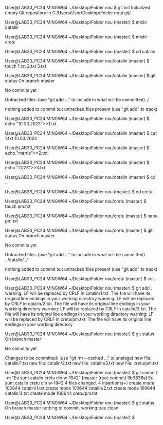 
User@LAB33_PC24 MINGW64 ~/Desktop/Folder nou
$ git init
Initialized empty Git repository in C:/Users/User/Desktop/Folder nou/.git/

User@LAB33_PC24 MINGW64 ~/Desktop/Folder nou (master)
$ mkdir catalin

User@LAB33_PC24 MINGW64 ~/Desktop/Folder nou (master)
$ mkdir cretu

User@LAB33_PC24 MINGW64 ~/Desktop/Folder nou (master)
$ cd catalin

User@LAB33_PC24 MINGW64 ~/Desktop/Folder nou/catalin (master)
$ touch 1.txt 2.txt 3.txt

User@LAB33_PC24 MINGW64 ~/Desktop/Folder nou/catalin (master)
$ git status
On branch master

No commits yet

Untracked files:
  (use "git add <file>..." to include in what will be committed)
        ./

nothing added to commit but untracked files present (use "git add" to track)

User@LAB33_PC24 MINGW64 ~/Desktop/Folder nou/catalin (master)
$ echo "10.03.2023">>1.txt

User@LAB33_PC24 MINGW64 ~/Desktop/Folder nou/catalin (master)
$ cat 1.txt
10.03.2023

User@LAB33_PC24 MINGW64 ~/Desktop/Folder nou/catalin (master)
$ echo "martie">>2.txt

User@LAB33_PC24 MINGW64 ~/Desktop/Folder nou/catalin (master)
$ echo "2023">>3.txt

User@LAB33_PC24 MINGW64 ~/Desktop/Folder nou/catalin (master)
$ cd ..

User@LAB33_PC24 MINGW64 ~/Desktop/Folder nou (master)
$ cd cretu

User@LAB33_PC24 MINGW64 ~/Desktop/Folder nou/cretu (master)
$ touch pm.txt

User@LAB33_PC24 MINGW64 ~/Desktop/Folder nou/cretu (master)
$ nano pm.txt

User@LAB33_PC24 MINGW64 ~/Desktop/Folder nou/cretu (master)
$ git status
On branch master

No commits yet

Untracked files:
  (use "git add <file>..." to include in what will be committed)
        ../catalin/
        ./

nothing added to commit but untracked files present (use "git add" to track)

User@LAB33_PC24 MINGW64 ~/Desktop/Folder nou/cretu (master)
$ cd ..

User@LAB33_PC24 MINGW64 ~/Desktop/Folder nou (master)
$ git add .
warning: LF will be replaced by CRLF in catalin/1.txt.
The file will have its original line endings in your working directory
warning: LF will be replaced by CRLF in catalin/2.txt.
The file will have its original line endings in your working directory
warning: LF will be replaced by CRLF in catalin/3.txt.
The file will have its original line endings in your working directory
warning: LF will be replaced by CRLF in cretu/pm.txt.
The file will have its original line endings in your working directory

User@LAB33_PC24 MINGW64 ~/Desktop/Folder nou (master)
$ git status
On branch master

No commits yet

Changes to be committed:
  (use "git rm --cached <file>..." to unstage)
        new file:   catalin/1.txt
        new file:   catalin/2.txt
        new file:   catalin/3.txt
        new file:   cretu/pm.txt


User@LAB33_PC24 MINGW64 ~/Desktop/Folder nou (master)
$ git commit -m "Eu sunt catalin cretu din w-1942"
[master (root-commit) 9b3836a] Eu sunt catalin cretu din w-1942
 4 files changed, 4 insertions(+)
 create mode 100644 catalin/1.txt
 create mode 100644 catalin/2.txt
 create mode 100644 catalin/3.txt
 create mode 100644 cretu/pm.txt

User@LAB33_PC24 MINGW64 ~/Desktop/Folder nou (master)
$ git status
On branch master
nothing to commit, working tree clean

User@LAB33_PC24 MINGW64 ~/Desktop/Folder nou (master)
$

